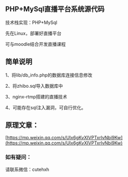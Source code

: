 ## PHP+MySql直播平台系统源代码

技术栈实现：PHP+MySql

先在Linux，部署好直播平台

可与moodle结合开发直播课程

## 简单说明

1、将lib/db_info.php的数据库连接信息修改

2、将zhibo.sql导入数据库中

3、nginx-rtmp搭建的直播技术

4、可能存在sql注入漏洞，可自行优化。

## 原理文章：

[https://mp.weixin.qq.com/s/UIx6gKvXIVPTxrlvNbi9Kw](https://mp.weixin.qq.com/s/UIx6gKvXIVPTxrlvNbi9Kw)

### 如有疑问：

请联系微信：cutehxh